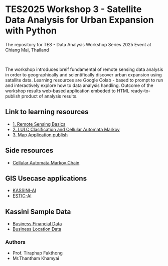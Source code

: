 # TES2025 Workshop 3 - Satellite Data Analysis for Urban Expansion with Python

The repository for TES - Data Analysis Workshop Series 2025 Event at Chiang Mai, Thailand

<br>

The workshop introduces breif fundamental of remote sensing data analysis in order to geographically and scientifically discover urban expansion using satallite data. Learning resources are Google Colab - based to prompt to run and interactively explore how to data analysis handling. Outcome of the workshop results web-based application embeded to HTML ready-to-publish product of analysis results. 

## Link to learning resources

- [1. Remote Sensing Basics](https://colab.research.google.com/github/thanthamky/tes-urban/blob/main/1_remote-sensing-exploration.ipynb)
- [2. LULC Clasification and Cellular Automata Markov](https://colab.research.google.com/github/thanthamky/tes-urban/blob/main/2_urban-expansion-analysis.ipynb)
- [3. Map Application publish](https://colab.research.google.com/github/thanthamky/tes-urban/blob/main/3_publish_map.ipynb)

## Side resources

- [Cellular Automata Markov Chain](https://colab.research.google.com/github/thanthamky/tes-urban/blob/main/simple_ca-markov.ipynb)

## GIS Usecase applications

- [KASSINI-AI](http://kassini.ai:8000/)
- [ESTIC-AI](http://kassini.ai:9090/)

## Kassini Sample Data

- [Business Financial Data](https://github.com/thanthamky/tes-urban/raw/refs/heads/main/finance_2018-2023.csv)
- [Business Location Data](https://github.com/thanthamky/tes-urban/raw/refs/heads/main/location_homepro.csv)



### Authors

- Prof. Tiraphap  Fakthong
- Mr.Thantham Khamyai
